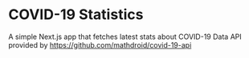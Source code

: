 # COVID-19 Statistics
A simple Next.js app that fetches latest stats about COVID-19
Data API provided by https://github.com/mathdroid/covid-19-api
